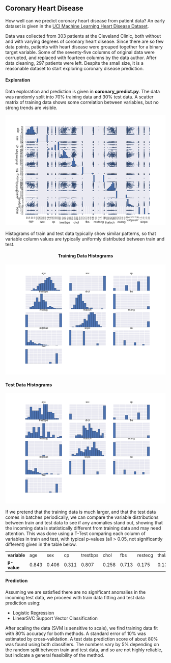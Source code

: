 ## Coronary Heart Disease
How well can we predict coronary heart disease from patient data?  An early dataset is given in the [UCI Machine Learning Heart Disease Dataset](http://archive.ics.uci.edu/ml/datasets/Heart+Disease).  

Data was collected from 303 patients at the Cleveland Clinic, both without and with varying degrees of coronary heart disease.  Since there are so few data points, patients with heart disease were grouped together for a binary target variable.  Some of the seventy-five columns of original data were corrupted, and replaced with fourteen columns by the data author.  After data cleaning, 297 patients were left.  Despite the small size, it is a reasonable dataset to start exploring coronary disease prediction.  

#### Exploration
Data exploration and prediction is given in __coronary_predict.py__.  The data was randomly split into 70% training data and 30% test data.  A scatter matrix of training data shows some correlation between variables, but no strong trends are visible.  

<img src="https://github.com/bfetler/coronary_disease/blob/master/coronary_disease_plots/scatter_matrix.png" alt="scatter matrix" />

Histograms of train and test data typically show similar patterns, so that variable column values are typically uniformly distributed between train and test.  

<h4 style="text-align:center;">Training Data Histograms</h4>

<img src="https://github.com/bfetler/coronary_disease/blob/master/coronary_disease_plots/hist_coronary_train.png" alt="coronary training data histograms" />

#### Test Data Histograms

<img src="https://github.com/bfetler/coronary_disease/blob/master/coronary_disease_plots/hist_coronary_test.png" alt="coronary test data histograms" />

If we pretend that the training data is much larger, and that the test data comes in batches periodically, we can compare the variable distributions between train and test data to see if any anomalies stand out, showing that the incoming data is statistically different from training data and may need attention.  This was done using a T-Test comparing each column of variables in train and test, with typical p-values (all > 0.05, not significantly different) given in the table below.  

<table>
<tr>
<td><strong>variable</strong></td>
<td>age</td>
<td>sex</td>
<td>cp</td>
<td>trestbps</td>
<td>chol</td>
<td>fbs</td>
<td>restecg</td>
<td>thalach</td>
<td>exang</td>
<td>oldpeak</td>
<td>slope</td>
<td>ca</td>
<td>thal</td>
</tr>
<tr>
<td><strong>p-value</strong></td>
<td>0.843</td>
<td>0.406</td>
<td>0.311</td>
<td>0.807</td>
<td>0.258</td>
<td>0.713</td>
<td>0.175</td>
<td>0.131</td>
<td>0.076</td>
<td>0.697</td>
<td>0.332</td>
<td>0.414</td>
<td>0.807</td>
</table>

#### Prediction
Assuming we are satisfied there are no significant anomalies in the incoming test data, we proceed with train data fitting and test data prediction using:
+ Logistic Regression
+ LinearSVC Support Vector Classification

After scaling the data (SVM is sensitive to scale), we find training data fit with 80% accuracy for both methods.  A standard error of 10% was estimated by cross-validation.  A test data prediction score of about 80% was found using both classifiers.   The numbers vary by 5% depending on the random split between train and test data, and so are not highly reliable, but indicate a general feasibility of the method.  
